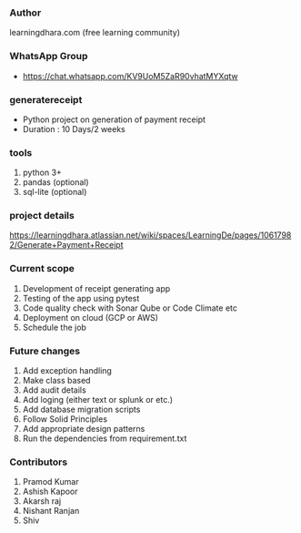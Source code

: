 ### Author ###############################
learningdhara.com (free learning community)

### WhatsApp Group #######################
- https://chat.whatsapp.com/KV9UoM5ZaR90vhatMYXqtw

### generatereceipt #########################
- Python project on generation of payment receipt
- Duration : 10 Days/2 weeks

### tools #############################
1. python 3+
2. pandas (optional)
3. sql-lite (optional)

### project details #####################
https://learningdhara.atlassian.net/wiki/spaces/LearningDe/pages/10617982/Generate+Payment+Receipt

### Current scope ##############################
1. Development of receipt generating app
2. Testing of the app using pytest
3. Code quality check with Sonar Qube or Code Climate etc
4. Deployment on cloud (GCP or AWS)
5. Schedule the job

### Future changes ###############################
1. Add exception handling
2. Make class based
3. Add audit details
4. Add loging (either text or splunk or etc.)
5. Add database migration scripts
6. Follow Solid Principles
7. Add appropriate design patterns
8. Run the dependencies from requirement.txt

### Contributors ###############################
1. Pramod Kumar
2. Ashish Kapoor
3. Akarsh raj
4. Nishant Ranjan
5. Shiv